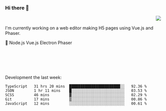 ### Hi there 👋

<img align="right" src="https://github-readme-stats.vercel.app/api?username=jasonpanggo"/>

<br>
<p align="left">
I'm currently working on a web editor making H5 pages using Vue.js and Phaser.
</p>
<p align="left">
📖 Node.js Vue.js Electron Phaser
</p>
<br>
<br>
<br>
<br>

Development the last week:
<!--START_SECTION:waka-->
```text
TypeScript   31 hrs 20 mins  ███████████████████████░░   92.36 % 
JSON         1 hr 11 mins    █░░░░░░░░░░░░░░░░░░░░░░░░   03.53 % 
SCSS         46 mins         ▓░░░░░░░░░░░░░░░░░░░░░░░░   02.29 % 
Git          17 mins         ▒░░░░░░░░░░░░░░░░░░░░░░░░   00.86 % 
JavaScript   12 mins         ░░░░░░░░░░░░░░░░░░░░░░░░░   00.61 % 
```
<!--END_SECTION:waka-->

<!--
**JASONPANGGO/jasonpanggo** is a ✨ _special_ ✨ repository because its `README.md` (this file) appears on your GitHub profile.

Here are some ideas to get you started:

- 🔭 I’m currently working on ...
- 🌱 I’m currently learning ...
- 👯 I’m looking to collaborate on ...
- 🤔 I’m looking for help with ...
- 💬 Ask me about ...
- 📫 How to reach me: ...
- 😄 Pronouns: ...
- ⚡ Fun fact: ...
-->
